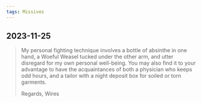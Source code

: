 ```yaml
---
tags: Missives
---
```

2023-11-25
---
> My personal fighting technique involves a bottle of absinthe in one hand, a Woeful Weasel tucked under the other arm, and utter disregard for my own personal well-being. You may also find it to your advantage to have the acquaintances of both a physician who keeps odd hours, and a tailor with a night deposit box for soiled or torn garments.
>
>Regards,
>Wires